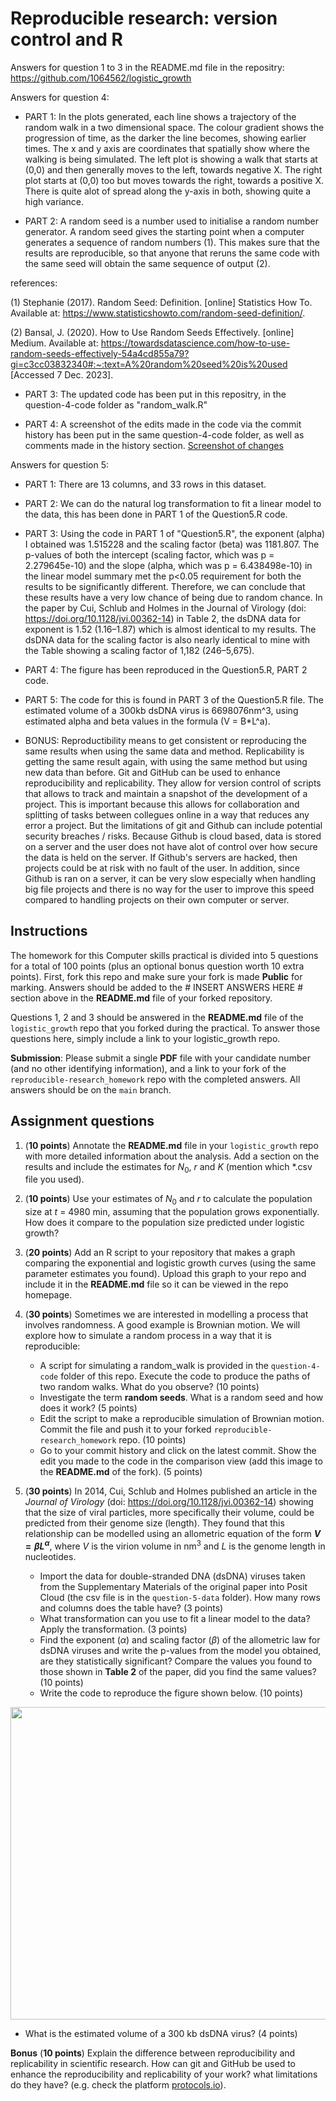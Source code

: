 # Reproducible research: version control and R

Answers for question 1 to 3 in the README.md file in the repositry: 
https://github.com/1064562/logistic_growth

Answers for question 4:
- PART 1: In the plots generated, each line shows a trajectory of the random walk in a two dimensional space. The colour gradient shows the progression of time, as the darker the line becomes, showing earlier times. The x and y axis are coordinates that spatially show where the walking is being simulated. The left plot is showing a walk that starts at (0,0) and then generally moves to the left, towards negative X. The right plot starts at (0,0) too but moves towards the right, towards a positive X. There is quite alot of spread along the y-axis in both, showing quite a high variance. 

- PART 2: A random seed is a number used to initialise a random number generator. A random seed gives the starting point when a computer generates a sequence of random numbers (1). This makes sure that the results are reproducible, so that anyone that reruns the same code with the same seed will obtain the same sequence of output (2).

references: 

(1) Stephanie (2017). Random Seed: Definition. [online] Statistics How To. Available at: https://www.statisticshowto.com/random-seed-definition/.

‌(2) Bansal, J. (2020). How to Use Random Seeds Effectively. [online] Medium. Available at: https://towardsdatascience.com/how-to-use-random-seeds-effectively-54a4cd855a79?gi=c3cc03832340#:~:text=A%20random%20seed%20is%20used [Accessed 7 Dec. 2023].

- PART 3: The updated code has been put in this repositry, in the question-4-code folder as "random_walk.R"

- PART 4: A screenshot of the edits made in the code via the commit history has been put in the same question-4-code folder, as well as comments made in the history section.
[Screenshot of changes](reproducible-research_homework/question-4-code/code-change-q4.png)

Answers for question 5:

- PART 1: There are 13 columns, and 33 rows in this dataset. 

- PART 2: We can do the natural log transformation to fit a linear model to the data, this has been done in PART 1 of the Question5.R code.

- PART 3: Using the code in PART 1 of "Question5.R", the exponent (alpha) I obtained was 1.515228 and the scaling factor (beta) was 1181.807. The p-values of both the intercept (scaling factor, which was p = 2.279645e-10) and the slope (alpha, which was p = 6.438498e-10) in the linear model summary met the p<0.05 requirement for both the results to be significantly different. Therefore, we can conclude that these results have a very low chance of being due to random chance. In the paper by Cui, Schlub and Holmes in the Journal of Virology (doi: https://doi.org/10.1128/jvi.00362-14) in Table 2, the dsDNA data for exponent is 1.52 (1.16–1.87) which is almost identical to my results. The dsDNA data for the scaling factor is also nearly identical to mine with the Table showing a scaling factor of 1,182 (246–5,675).

- PART 4: The figure has been reproduced in the Question5.R, PART 2 code.

- PART 5: The code for this is found in PART 3 of the Question5.R file. The estimated volume of a 300kb dsDNA virus is 6698076nm^3, using estimated alpha and beta values in the formula (V = B*L^a).

- BONUS: Reproductibility means to get consistent or reproducing the same results when using the same data and method. Replicability is getting the same result again, with using the same method but using new data than before. Git and GitHub can be used to enhance reproducibility and replicability. They allow for version control of scripts that allows to track and maintain a snapshot of the development of a project. This is important because this allows for collaboration and splitting of tasks between collegues online in a way that reduces any error a project. But the limitations of git and Github can include potential security breaches / risks. Because Github is cloud based, data is stored on a server and the user does not have alot of control over how secure the data is held on the server. If Github's servers are hacked, then projects could be at risk with no fault of the user. In addition, since Github is ran on a server, it can be very slow especially when handling big file projects and there is no way for the user to improve this speed compared to handling projects on their own computer or server.

## Instructions

The homework for this Computer skills practical is divided into 5 questions for a total of 100 points (plus an optional bonus question worth 10 extra points). First, fork this repo and make sure your fork is made **Public** for marking. Answers should be added to the # INSERT ANSWERS HERE # section above in the **README.md** file of your forked repository.

Questions 1, 2 and 3 should be answered in the **README.md** file of the `logistic_growth` repo that you forked during the practical. To answer those questions here, simply include a link to your logistic_growth repo.

**Submission**: Please submit a single **PDF** file with your candidate number (and no other identifying information), and a link to your fork of the `reproducible-research_homework` repo with the completed answers. All answers should be on the `main` branch.

## Assignment questions 

1) (**10 points**) Annotate the **README.md** file in your `logistic_growth` repo with more detailed information about the analysis. Add a section on the results and include the estimates for $N_0$, $r$ and $K$ (mention which *.csv file you used).
   
2) (**10 points**) Use your estimates of $N_0$ and $r$ to calculate the population size at $t$ = 4980 min, assuming that the population grows exponentially. How does it compare to the population size predicted under logistic growth? 

3) (**20 points**) Add an R script to your repository that makes a graph comparing the exponential and logistic growth curves (using the same parameter estimates you found). Upload this graph to your repo and include it in the **README.md** file so it can be viewed in the repo homepage.
   
4) (**30 points**) Sometimes we are interested in modelling a process that involves randomness. A good example is Brownian motion. We will explore how to simulate a random process in a way that it is reproducible:

   - A script for simulating a random_walk is provided in the `question-4-code` folder of this repo. Execute the code to produce the paths of two random walks. What do you observe? (10 points)
   - Investigate the term **random seeds**. What is a random seed and how does it work? (5 points)
   - Edit the script to make a reproducible simulation of Brownian motion. Commit the file and push it to your forked `reproducible-research_homework` repo. (10 points)
   - Go to your commit history and click on the latest commit. Show the edit you made to the code in the comparison view (add this image to the **README.md** of the fork). (5 points)

5) (**30 points**) In 2014, Cui, Schlub and Holmes published an article in the *Journal of Virology* (doi: https://doi.org/10.1128/jvi.00362-14) showing that the size of viral particles, more specifically their volume, could be predicted from their genome size (length). They found that this relationship can be modelled using an allometric equation of the form **$`V = \beta L^{\alpha}`$**, where $`V`$ is the virion volume in nm<sup>3</sup> and $`L`$ is the genome length in nucleotides.

   - Import the data for double-stranded DNA (dsDNA) viruses taken from the Supplementary Materials of the original paper into Posit Cloud (the csv file is in the `question-5-data` folder). How many rows and columns does the table have? (3 points)
   - What transformation can you use to fit a linear model to the data? Apply the transformation. (3 points)
   - Find the exponent ($\alpha$) and scaling factor ($\beta$) of the allometric law for dsDNA viruses and write the p-values from the model you obtained, are they statistically significant? Compare the values you found to those shown in **Table 2** of the paper, did you find the same values? (10 points)
   - Write the code to reproduce the figure shown below. (10 points)

  <p align="center">
     <img src="https://github.com/josegabrielnb/reproducible-research_homework/blob/main/question-5-data/allometric_scaling.png" width="600" height="500">
  </p>

  - What is the estimated volume of a 300 kb dsDNA virus? (4 points)

**Bonus** (**10 points**) Explain the difference between reproducibility and replicability in scientific research. How can git and GitHub be used to enhance the reproducibility and replicability of your work? what limitations do they have? (e.g. check the platform [protocols.io](https://www.protocols.io/)).
